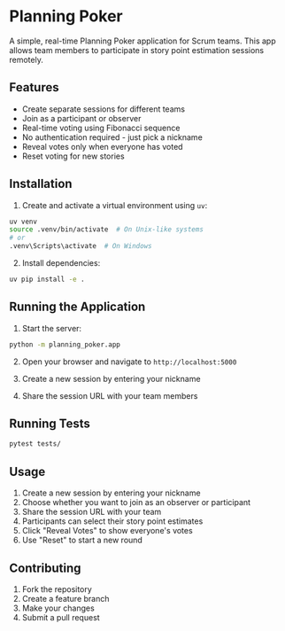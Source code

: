 # Planning Poker

A simple, real-time Planning Poker application for Scrum teams. This app allows team members to participate in story point estimation sessions remotely.

## Features

- Create separate sessions for different teams
- Join as a participant or observer
- Real-time voting using Fibonacci sequence
- No authentication required - just pick a nickname
- Reveal votes only when everyone has voted
- Reset voting for new stories

## Installation

1. Create and activate a virtual environment using `uv`:
```bash
uv venv
source .venv/bin/activate  # On Unix-like systems
# or
.venv\Scripts\activate  # On Windows
```

2. Install dependencies:
```bash
uv pip install -e .
```

## Running the Application

1. Start the server:
```bash
python -m planning_poker.app
```

2. Open your browser and navigate to `http://localhost:5000`

3. Create a new session by entering your nickname

4. Share the session URL with your team members

## Running Tests

```bash
pytest tests/
```

## Usage

1. Create a new session by entering your nickname
2. Choose whether you want to join as an observer or participant
3. Share the session URL with your team
4. Participants can select their story point estimates
5. Click "Reveal Votes" to show everyone's votes
6. Use "Reset" to start a new round

## Contributing

1. Fork the repository
2. Create a feature branch
3. Make your changes
4. Submit a pull request
